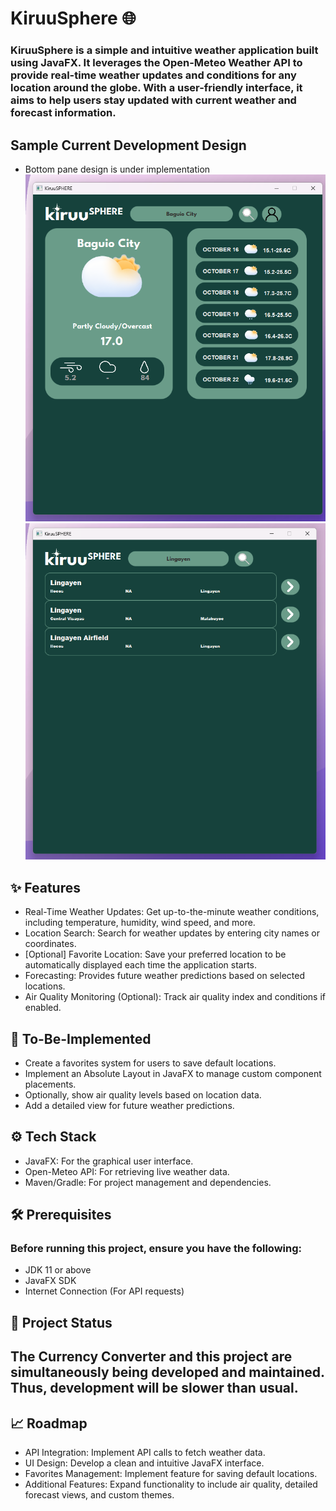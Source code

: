 # KiruuSphere 🌐

### KiruuSphere is a simple and intuitive weather application built using JavaFX. It leverages the Open-Meteo Weather API to provide real-time weather updates and conditions for any location around the globe. With a user-friendly interface, it aims to help users stay updated with current weather and forecast information.

## Sample Current Development Design

* Bottom pane design is under implementation
![Weather App Main Pane](weathermain.png)
![Weather App Search Pane](weathersearch.png)

## ✨ Features

- Real-Time Weather Updates: Get up-to-the-minute weather conditions, including temperature, humidity, wind speed, and more.
- Location Search: Search for weather updates by entering city names or coordinates.
- [Optional] Favorite Location: Save your preferred location to be automatically displayed each time the application starts.
- Forecasting: Provides future weather predictions based on selected locations.
- Air Quality Monitoring (Optional): Track air quality index and conditions if enabled.

## 🚀 To-Be-Implemented

- Create a favorites system for users to save default locations.
- Implement an Absolute Layout in JavaFX to manage custom component placements.
- Optionally, show air quality levels based on location data.
- Add a detailed view for future weather predictions.

## ⚙️ Tech Stack

- JavaFX: For the graphical user interface.
- Open-Meteo API: For retrieving live weather data.
- Maven/Gradle: For project management and dependencies.

## 🛠️ Prerequisites

### Before running this project, ensure you have the following:
- JDK 11 or above
- JavaFX SDK
- Internet Connection (For API requests)

## 🚧 Project Status

## The Currency Converter and this project are simultaneously being developed and maintained. Thus, development will be slower than usual.

## 📈 Roadmap

- API Integration: Implement API calls to fetch weather data.
- UI Design: Develop a clean and intuitive JavaFX interface.
- Favorites Management: Implement feature for saving default locations.
- Additional Features: Expand functionality to include air quality, detailed forecast views, and custom themes.
